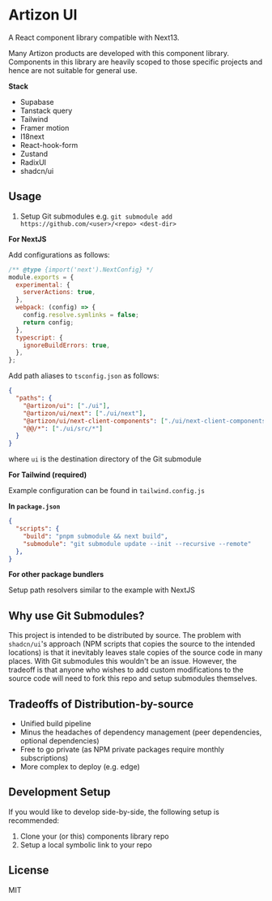 # Artizon UI

A React component library compatible with Next13.

Many Artizon products are developed with this component library. Components in this library are heavily scoped to those specific projects and hence are not suitable for general use.

**Stack**

- Supabase
- Tanstack query
- Tailwind
- Framer motion
- I18next
- React-hook-form
- Zustand
- RadixUI
- shadcn/ui

## Usage

1. Setup Git submodules e.g. `git submodule add https://github.com/<user>/<repo> <dest-dir>`

**For NextJS**

Add configurations as follows:

```js
/** @type {import('next').NextConfig} */
module.exports = {
  experimental: {
    serverActions: true,
  },
  webpack: (config) => {
    config.resolve.symlinks = false;
    return config;
  },
  typescript: {
    ignoreBuildErrors: true,
  },
};
```

Add path aliases to `tsconfig.json` as follows:

```json
{
  "paths": {
    "@artizon/ui": ["./ui"],
    "@artizon/ui/next": ["./ui/next"],
    "@artizon/ui/next-client-components": ["./ui/next-client-components"],
    "@@/*": ["./ui/src/*"]
  }
}
```

where `ui` is the destination directory of the Git submodule

**For Tailwind (required)**

Example configuration can be found in `tailwind.config.js`

**In `package.json`**

```json
{
  "scripts": {
    "build": "pnpm submodule && next build",
    "submodule": "git submodule update --init --recursive --remote"
  },
}
```

**For other package bundlers**

Setup path resolvers similar to the example with NextJS

## Why use Git Submodules?

This project is intended to be distributed by source. The problem with `shadcn/ui`'s approach (NPM scripts that copies the source to the intended locations) is that it inevitably leaves stale copies of the source code in many places. With Git submodules this wouldn't be an issue. However, the tradeoff is that anyone who wishes to add custom modifications to the source code will need to fork this repo and setup submodules themselves.

## Tradeoffs of Distribution-by-source

- Unified build pipeline
- Minus the headaches of dependency management (peer dependencies, optional dependencies)
- Free to go private (as NPM private packages require monthly subscriptions)
- More complex to deploy (e.g. edge)

## Development Setup

If you would like to develop side-by-side, the following setup is recommended:

1. Clone your (or this) components library repo
2. Setup a local symbolic link to your repo

## License

MIT
